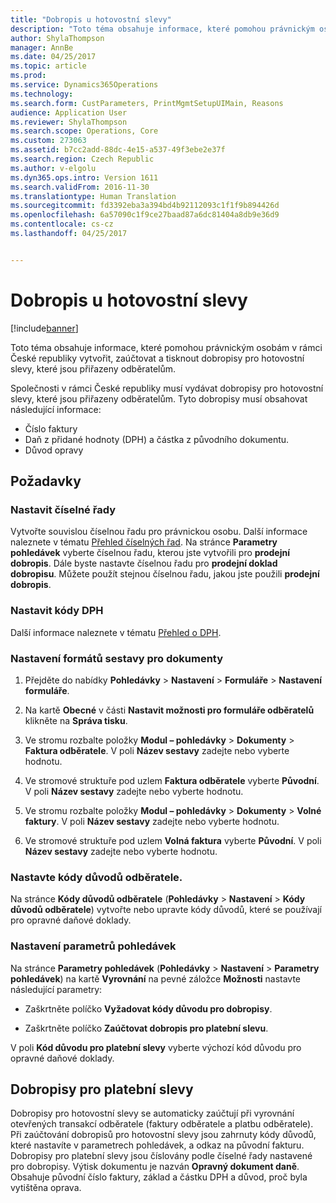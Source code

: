 ```yaml
---
title: "Dobropis u hotovostní slevy"
description: "Toto téma obsahuje informace, které pomohou právnickým osobám v rámci České republiky vytvořit, zaúčtovat a tisknout dobropisy pro hotovostní slevy, které jsou přiřazeny odběratelům."
author: ShylaThompson
manager: AnnBe
ms.date: 04/25/2017
ms.topic: article
ms.prod: 
ms.service: Dynamics365Operations
ms.technology: 
ms.search.form: CustParameters, PrintMgmtSetupUIMain, Reasons
audience: Application User
ms.reviewer: ShylaThompson
ms.search.scope: Operations, Core
ms.custom: 273063
ms.assetid: b7cc2add-88dc-4e15-a537-49f3ebe2e37f
ms.search.region: Czech Republic
ms.author: v-elgolu
ms.dyn365.ops.intro: Version 1611
ms.search.validFrom: 2016-11-30
ms.translationtype: Human Translation
ms.sourcegitcommit: fd3392eba3a394bd4b92112093c1f1f9b894426d
ms.openlocfilehash: 6a57090c1f9ce27baad87a6dc81404a8db9e36d9
ms.contentlocale: cs-cz
ms.lasthandoff: 04/25/2017


---
```


# <a name="credit-note-on-cash-discount"></a>Dobropis u hotovostní slevy

[!include[banner](../includes/banner.md)]


Toto téma obsahuje informace, které pomohou právnickým osobám v rámci České republiky vytvořit, zaúčtovat a tisknout dobropisy pro hotovostní slevy, které jsou přiřazeny odběratelům.

Společnosti v rámci České republiky musí vydávat dobropisy pro hotovostní slevy, které jsou přiřazeny odběratelům. Tyto dobropisy musí obsahovat následující informace:

-   Číslo faktury
-   Daň z přidané hodnoty (DPH) a částka z původního dokumentu.
-   Důvod opravy

<a name="prerequisites"></a>Požadavky
-------------

### <a name="set-up-number-sequences"></a>Nastavit číselné řady

Vytvořte souvislou číselnou řadu pro právnickou osobu. Další informace naleznete v tématu [Přehled číselných řad](/dynamics365/operations/organization-administration/number-sequence-overview). Na stránce **Parametry pohledávek** vyberte číselnou řadu, kterou jste vytvořili pro **prodejní dobropis**. Dále byste nastavte číselnou řadu pro **prodejní doklad dobropisu**. Můžete použít stejnou číselnou řadu, jakou jste použili **prodejní dobropis**.

### <a name="set-up-sales-tax-codes"></a>Nastavit kódy DPH

Další informace naleznete v tématu [Přehled o DPH](../general-ledger/indirect-taxes-overview.md).

### <a name="set-up-report-formats-for-documents"></a>Nastavení formátů sestavy pro dokumenty

1.  Přejděte do nabídky **Pohledávky** \> **Nastavení** \> **Formuláře** \> **Nastavení formuláře**.

2.  Na kartě **Obecné** v části **Nastavit možnosti pro formuláře odběratelů** klikněte na **Správa tisku**.

3.  Ve stromu rozbalte položky **Modul – pohledávky** \> **Dokumenty** \> **Faktura odběratele**. V poli **Název sestavy** zadejte nebo vyberte hodnotu.

4.  Ve stromové struktuře pod uzlem **Faktura odběratele** vyberte **Původní**. V poli **Název sestavy** zadejte nebo vyberte hodnotu.

5.  Ve stromu rozbalte položky **Modul – pohledávky** \> **Dokumenty** \> **Volné faktury**. V poli **Název sestavy** zadejte nebo vyberte hodnotu.

6.  Ve stromové struktuře pod uzlem **Volná faktura** vyberte **Původní**. V poli **Název sestavy** zadejte nebo vyberte hodnotu.

### <a name="set-up-customer-reason-codes"></a>Nastavte kódy důvodů odběratele.

Na stránce **Kódy důvodů odběratele** (**Pohledávky** \> **Nastavení** \> **Kódy důvodů odběratele**) vytvořte nebo upravte kódy důvodů, které se používají pro opravné daňové doklady.

### <a name="set-up-accounts-receivable-parameters"></a>Nastavení parametrů pohledávek

Na stránce **Parametry pohledávek** (**Pohledávky** \> **Nastavení** \> **Parametry pohledávek**) na kartě **Vyrovnání** na pevné záložce **Možnosti** nastavte následující parametry:

-   Zaškrtněte políčko **Vyžadovat kódy důvodu pro dobropisy**.

-   Zaškrtněte políčko **Zaúčtovat dobropis pro platební slevu**.

V poli **Kód důvodu pro platební slevy** vyberte výchozí kód důvodu pro opravné daňové doklady.

## <a name="credit-notes-for-cash-discounts"></a>Dobropisy pro platební slevy

Dobropisy pro hotovostní slevy se automaticky zaúčtují při vyrovnání otevřených transakcí odběratele (faktury odběratele a platbu odběratele). Při zaúčtování dobropisů pro hotovostní slevy jsou zahrnuty kódy důvodů, které nastavíte v parametrech pohledávek, a odkaz na původní fakturu.
Dobropisy pro platební slevy jsou číslovány podle číselné řady nastavené pro dobropisy. Výtisk dokumentu je nazván **Opravný dokument daně**. Obsahuje původní číslo faktury, základ a částku DPH a důvod, proč byla vytištěna oprava.


